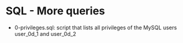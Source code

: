 # SQL - More queries
* 0-privileges.sql: script that lists all privileges of the MySQL users user_0d_1 and user_0d_2

